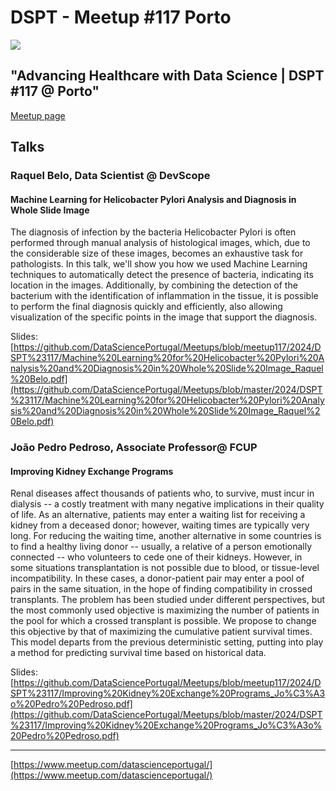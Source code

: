 # DSPT - Meetup #117 Porto

![](https://secure.meetupstatic.com/photos/event/5/a/e/4/600_523283268.webp)

## "Advancing Healthcare with Data Science | DSPT #117 @ Porto"

[Meetup page](https://www.meetup.com/datascienceportugal/events/303059555/)

## Talks

### Raquel Belo, Data Scientist @ DevScope

#### Machine Learning for Helicobacter Pylori Analysis and Diagnosis in Whole Slide Image

The diagnosis of infection by the bacteria Helicobacter Pylori is often performed through manual analysis of histological images, which, due to the considerable size of these images, becomes an exhaustive task for pathologists. In this talk, we'll show you how we used Machine Learning techniques to automatically detect the presence of bacteria, indicating its location in the images. Additionally, by combining the detection of the bacterium with the identification of inflammation in the tissue, it is possible to perform the final diagnosis quickly and efficiently, also allowing visualization of the specific points in the image that support the diagnosis.

Slides: [https://github.com/DataSciencePortugal/Meetups/blob/meetup117/2024/DSPT%23117/Machine%20Learning%20for%20Helicobacter%20Pylori%20Analysis%20and%20Diagnosis%20in%20Whole%20Slide%20Image_Raquel%20Belo.pdf](https://github.com/DataSciencePortugal/Meetups/blob/master/2024/DSPT%23117/Machine%20Learning%20for%20Helicobacter%20Pylori%20Analysis%20and%20Diagnosis%20in%20Whole%20Slide%20Image_Raquel%20Belo.pdf)


### João Pedro Pedroso, Associate Professor@ FCUP

#### Improving Kidney Exchange Programs

Renal diseases affect thousands of patients who, to survive, must incur in dialysis -- a costly treatment with many negative implications in their quality of life. As an alternative, patients may enter a waiting list for receiving a kidney from a deceased donor; however, waiting times are typically very long. For reducing the waiting time, another alternative in some countries is to find a healthy living donor -- usually, a relative of a person emotionally connected -- who volunteers to cede one of their kidneys. However, in some situations transplantation is not possible due to blood, or tissue-level incompatibility. In these cases, a donor-patient pair may enter a pool of pairs in the same situation, in the hope of finding compatibility in crossed transplants.
The problem has been studied under different perspectives, but the most commonly used objective is maximizing the number of patients in the pool for which a crossed transplant is possible.
We propose to change this objective by that of maximizing the cumulative patient survival times. This model departs from the previous deterministic setting, putting into play a method for predicting survival time based on historical data.

Slides: [https://github.com/DataSciencePortugal/Meetups/blob/meetup117/2024/DSPT%23117/Improving%20Kidney%20Exchange%20Programs_Jo%C3%A3o%20Pedro%20Pedroso.pdf](https://github.com/DataSciencePortugal/Meetups/blob/master/2024/DSPT%23117/Improving%20Kidney%20Exchange%20Programs_Jo%C3%A3o%20Pedro%20Pedroso.pdf)

---
[https://www.meetup.com/datascienceportugal/](https://www.meetup.com/datascienceportugal/)
